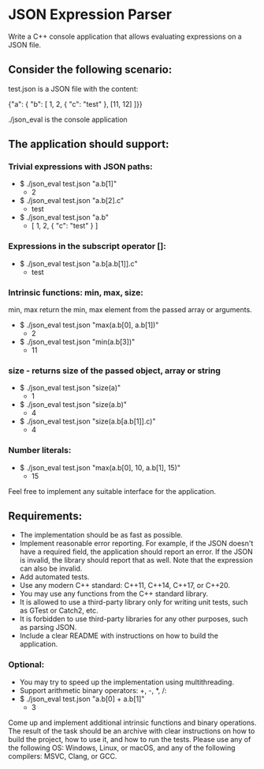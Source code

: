 # JSON Expression Parser
Write a C++ console application that allows evaluating expressions on a JSON file.

## Consider the following scenario:
test.json is a JSON file with the content:

{"a": { "b": [ 1, 2, { "c": "test" }, [11, 12] ]}}

./json_eval is the console application

## The application should support:

### Trivial expressions with JSON paths:
- $ ./json_eval test.json "a.b[1]"
  - 2
- $ ./json_eval test.json "a.b[2].c"
  - test
- $ ./json_eval test.json "a.b"
  - [ 1, 2, { "c": "test" } ]
### Expressions in the subscript operator []:
- $ ./json_eval test.json "a.b[a.b[1]].c"
  - test

### Intrinsic functions: min, max, size:
min, max return the min, max element from the passed array or arguments.

- $ ./json_eval test.json "max(a.b[0], a.b[1])"
  - 2
- $ ./json_eval test.json "min(a.b[3])"
  - 11
### size - returns size of the passed object, array or string
- $ ./json_eval test.json "size(a)"
  - 1
- $ ./json_eval test.json "size(a.b)"
  - 4
- $ ./json_eval test.json "size(a.b[a.b[1]].c)"
  - 4

### Number literals:
- $ ./json_eval test.json "max(a.b[0], 10, a.b[1], 15)"
  - 15

Feel free to implement any suitable interface for the application.

## Requirements:

- The implementation should be as fast as possible.
- Implement reasonable error reporting. For example, if the JSON doesn't have a required field, the application should report an error. If the JSON is invalid, the library should report that as well. Note that the expression can also be invalid.
- Add automated tests.
- Use any modern C++ standard: C++11, C++14, C++17, or C++20.
- You may use any functions from the C++ standard library.
- It is allowed to use a third-party library only for writing unit tests, such as GTest or Catch2, etc.
- It is forbidden to use third-party libraries for any other purposes, such as parsing JSON.
- Include a clear README with instructions on how to build the application.

### Optional:

- You may try to speed up the implementation using multithreading.
- Support arithmetic binary operators: +, -, *, /:
- $ ./json_eval test.json "a.b[0] + a.b[1]"
  - 3

Come up and implement additional intrinsic functions and binary operations.
The result of the task should be an archive with clear instructions on how to build the project, how to use it, and how to run the tests. Please use any of the following OS: Windows, Linux, or macOS, and any of the following compilers: MSVC, Clang, or GCC.